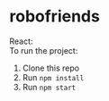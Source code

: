 # robofriends
React: <br>
To run the project:

1. Clone this repo
2. Run `npm install`
3. Run `npm start`
